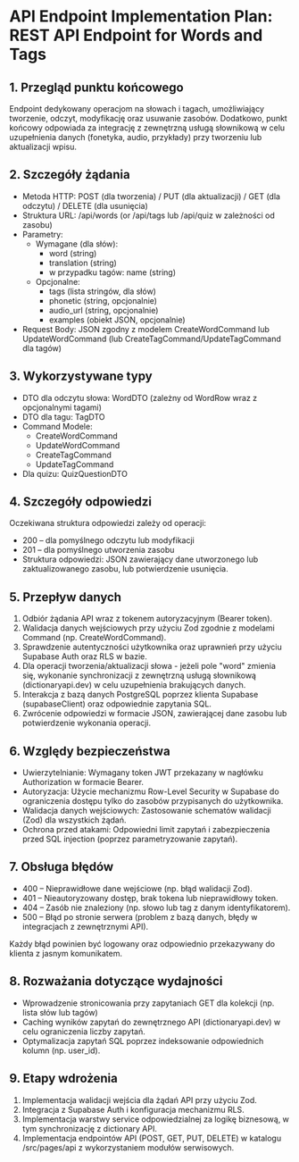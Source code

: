 # API Endpoint Implementation Plan: REST API Endpoint for Words and Tags

## 1. Przegląd punktu końcowego

Endpoint dedykowany operacjom na słowach i tagach, umożliwiający tworzenie, odczyt, modyfikację oraz usuwanie zasobów. Dodatkowo, punkt końcowy odpowiada za integrację z zewnętrzną usługą słownikową w celu uzupełnienia danych (fonetyka, audio, przykłady) przy tworzeniu lub aktualizacji wpisu.

## 2. Szczegóły żądania

- Metoda HTTP: POST (dla tworzenia) / PUT (dla aktualizacji) / GET (dla odczytu) / DELETE (dla usunięcia)
- Struktura URL: /api/words (or /api/tags lub /api/quiz w zależności od zasobu)
- Parametry:
  - Wymagane (dla słów):
    - word (string)
    - translation (string)
    - w przypadku tagów: name (string)
  - Opcjonalne:
    - tags (lista stringów, dla słów)
    - phonetic (string, opcjonalnie)
    - audio_url (string, opcjonalnie)
    - examples (obiekt JSON, opcjonalnie)
- Request Body: JSON zgodny z modelem CreateWordCommand lub UpdateWordCommand (lub CreateTagCommand/UpdateTagCommand dla tagów)

## 3. Wykorzystywane typy

- DTO dla odczytu słowa: WordDTO (zależny od WordRow wraz z opcjonalnymi tagami)
- DTO dla tagu: TagDTO
- Command Modele:
  - CreateWordCommand
  - UpdateWordCommand
  - CreateTagCommand
  - UpdateTagCommand
- Dla quizu: QuizQuestionDTO

## 4. Szczegóły odpowiedzi

Oczekiwana struktura odpowiedzi zależy od operacji:

- 200 – dla pomyślnego odczytu lub modyfikacji
- 201 – dla pomyślnego utworzenia zasobu
- Struktura odpowiedzi: JSON zawierający dane utworzonego lub zaktualizowanego zasobu, lub potwierdzenie usunięcia.

## 5. Przepływ danych

1. Odbiór żądania API wraz z tokenem autoryzacyjnym (Bearer token).
2. Walidacja danych wejściowych przy użyciu Zod zgodnie z modelami Command (np. CreateWordCommand).
3. Sprawdzenie autentyczności użytkownika oraz uprawnień przy użyciu Supabase Auth oraz RLS w bazie.
4. Dla operacji tworzenia/aktualizacji słowa - jeżeli pole "word" zmienia się, wykonanie synchronizacji z zewnętrzną usługą słownikową (dictionaryapi.dev) w celu uzupełnienia brakujących danych.
5. Interakcja z bazą danych PostgreSQL poprzez klienta Supabase (supabaseClient) oraz odpowiednie zapytania SQL.
6. Zwrócenie odpowiedzi w formacie JSON, zawierającej dane zasobu lub potwierdzenie wykonania operacji.

## 6. Względy bezpieczeństwa

- Uwierzytelnianie: Wymagany token JWT przekazany w nagłówku Authorization w formacie Bearer.
- Autoryzacja: Użycie mechanizmu Row-Level Security w Supabase do ograniczenia dostępu tylko do zasobów przypisanych do użytkownika.
- Walidacja danych wejściowych: Zastosowanie schematów walidacji (Zod) dla wszystkich żądań.
- Ochrona przed atakami: Odpowiedni limit zapytań i zabezpieczenia przed SQL injection (poprzez parametryzowanie zapytań).

## 7. Obsługa błędów

- 400 – Nieprawidłowe dane wejściowe (np. błąd walidacji Zod).
- 401 – Nieautoryzowany dostęp, brak tokena lub nieprawidłowy token.
- 404 – Zasób nie znaleziony (np. słowo lub tag z danym identyfikatorem).
- 500 – Błąd po stronie serwera (problem z bazą danych, błędy w integracjach z zewnętrznymi API).

Każdy błąd powinien być logowany oraz odpowiednio przekazywany do klienta z jasnym komunikatem.

## 8. Rozważania dotyczące wydajności

- Wprowadzenie stronicowania przy zapytaniach GET dla kolekcji (np. lista słów lub tagów)
- Caching wyników zapytań do zewnętrznego API (dictionaryapi.dev) w celu ograniczenia liczby zapytań.
- Optymalizacja zapytań SQL poprzez indeksowanie odpowiednich kolumn (np. user_id).

## 9. Etapy wdrożenia

1. Implementacja walidacji wejścia dla żądań API przy użyciu Zod.
2. Integracja z Supabase Auth i konfiguracja mechanizmu RLS.
3. Implementacja warstwy service odpowiedzialnej za logikę biznesową, w tym synchronizację z dictionary API.
4. Implementacja endpointów API (POST, GET, PUT, DELETE) w katalogu /src/pages/api z wykorzystaniem modułów serwisowych.

